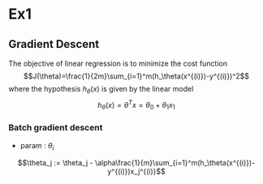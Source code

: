 # Ex1
## Gradient Descent
The objective of linear regression is to minimize the cost function
$$J(\theta)=\frac{1}{2m}\sum_{i=1}^m(h_\theta(x^{(i)})-y^{(i)})^2$$
where the hypothesis $h_\theta(x)$ is given by the linear model
$$h_\theta(x)=\theta^{T}x=\theta_0+\theta_1x_1$$
### Batch gradient descent
- param : $\theta_i$

$$\theta_j := \theta_j - \alpha\frac{1}{m}\sum_{i=1}^m(h_\theta(x^{(i)})-y^{(i)})x_j^{(i)}$$
